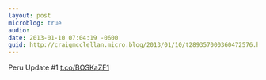 ```yaml
---
layout: post
microblog: true
audio: 
date: 2013-01-10 07:04:19 -0600
guid: http://craigmcclellan.micro.blog/2013/01/10/t289357000360472576.html
---
```

Peru Update #1 [t.co/BOSKaZF1](http://t.co/BOSKaZF1)
